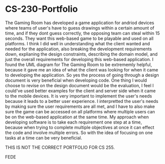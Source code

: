 # CS-230-Portfolio
The Gaming Room has developed a game application for andriod devices where teams of user's have to guess drawings within a certain amount of time, and if they dont guess correctly, the opposing team can steal within 15 seconds. They want this web-based game to be playable and used on all platforms.
I think I did well in understanding what the client wanted and needed for the application, also breaking the development requirements down, explianing the design constraints, describing the domain model, and just the overall requirements for developing this web-based application. 
I found the UML diagram for The Gaming Room to be extrememly helpful, because it gave me an idea of what the client was looking for when it came to developing the application. So yes the process of going through a design document is very beneficial when developing code.
One thing I would choose to revise on the design document would be the evaluation, I feel I could've used better examples for the client and server side when it came to the mobile devices. 
It is very important to implement the user's needs because it leads to a better user experience. I interpretted the user's needs by making sure the user requirements are all met, and I have to also make sure the game can be accessed on all platforms where multiple users can be on the web-based application at the same time.
My approach when developing software is to take each requirement one step at a time, because when trying to complete multiple objectives at once it can effect the code and involve multiple errors. So with the idea of focusing on one tasks at a time can be very beneficial. 




THIS IS NOT THE CORRECT PORTFOLIO FOR CS 255.

FEDE
